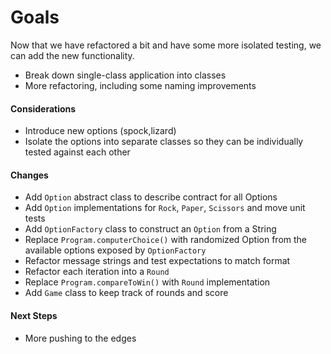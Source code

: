 # Goals
Now that we have refactored a bit and have some more isolated testing, we can add the new functionality.
- Break down single-class application into classes
- More refactoring, including some naming improvements


#### Considerations
- Introduce new options (spock,lizard)
- Isolate the options into separate classes so they can be individually tested against each other


#### Changes
  - Add `Option` abstract class to describe contract for all Options
  - Add `Option` implementations for `Rock`, `Paper`, `Scissors` and move unit tests
  - Add `OptionFactory` class to construct an `Option` from a String
  - Replace `Program.computerChoice()` with randomized Option from the available options exposed by `OptionFactory`
  - Refactor message strings and test expectations to match format
  - Refactor each iteration into a `Round`
  - Replace `Program.compareToWin()` with `Round` implementation
  - Add `Game` class to keep track of rounds and score

#### Next Steps
  - More pushing to the edges
